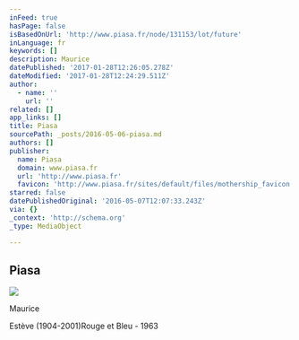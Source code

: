 ```yaml
---
inFeed: true
hasPage: false
isBasedOnUrl: 'http://www.piasa.fr/node/131153/lot/future'
inLanguage: fr
keywords: []
description: Maurice
datePublished: '2017-01-28T12:26:05.278Z'
dateModified: '2017-01-28T12:24:29.511Z'
author:
  - name: ''
    url: ''
related: []
app_links: []
title: Piasa
sourcePath: _posts/2016-05-06-piasa.md
authors: []
publisher:
  name: Piasa
  domain: www.piasa.fr
  url: 'http://www.piasa.fr'
  favicon: 'http://www.piasa.fr/sites/default/files/mothership_favicon.png'
starred: false
datePublishedOriginal: '2016-05-07T12:07:33.243Z'
via: {}
_context: 'http://schema.org'
_type: MediaObject

---
```

<article style=""><h1>Piasa</h1><img src="https://s3-us-west-2.amazonaws.com/the-grid-img/p/ea6543618c3638fff410ca56e78da44e47d05050.jpg" /></article>

Maurice

Estève (1904-2001)Rouge et Bleu - 1963